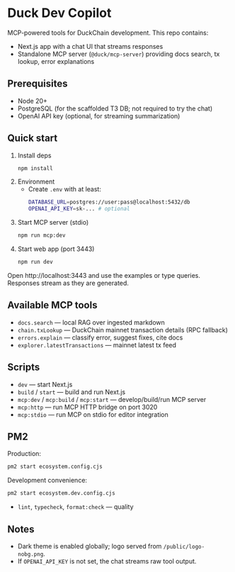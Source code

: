# Duck Dev Copilot

MCP-powered tools for DuckChain development. This repo contains:

- Next.js app with a chat UI that streams responses
- Standalone MCP server (`@duck/mcp-server`) providing docs search, tx lookup, error explanations

## Prerequisites

- Node 20+
- PostgreSQL (for the scaffolded T3 DB; not required to try the chat)
- OpenAI API key (optional, for streaming summarization)

## Quick start

1. Install deps
   ```bash
   npm install
   ```
2. Environment
   - Create `.env` with at least:
     ```bash
     DATABASE_URL=postgres://user:pass@localhost:5432/db
     OPENAI_API_KEY=sk-... # optional
     ```
3. Start MCP server (stdio)
   ```bash
   npm run mcp:dev
   ```
4. Start web app (port 3443)
   ```bash
   npm run dev
   ```

Open http://localhost:3443 and use the examples or type queries. Responses stream as they are generated.

## Available MCP tools

- `docs.search` — local RAG over ingested markdown
- `chain.txLookup` — DuckChain mainnet transaction details (RPC fallback)
- `errors.explain` — classify error, suggest fixes, cite docs
- `explorer.latestTransactions` — mainnet latest tx feed

## Scripts

- `dev` — start Next.js
- `build` / `start` — build and run Next.js
- `mcp:dev` / `mcp:build` / `mcp:start` — develop/build/run MCP server
- `mcp:http` — run MCP HTTP bridge on port 3020
- `mcp:stdio` — run MCP on stdio for editor integration

## PM2

Production:
```bash
pm2 start ecosystem.config.cjs
```

Development convenience:
```bash
pm2 start ecosystem.dev.config.cjs
```
- `lint`, `typecheck`, `format:check` — quality

## Notes

- Dark theme is enabled globally; logo served from `/public/logo-nobg.png`.
- If `OPENAI_API_KEY` is not set, the chat streams raw tool output.
